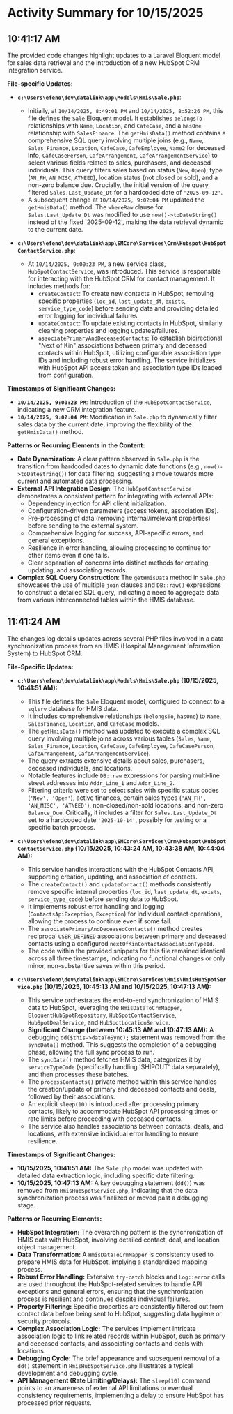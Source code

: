 # Activity Summary for 10/15/2025

## 10:41:17 AM
The provided code changes highlight updates to a Laravel Eloquent model for sales data retrieval and the introduction of a new HubSpot CRM integration service.

**File-specific Updates:**

*   **`c:\Users\efeno\dev\datalink\app\Models\Hmis\Sale.php`**:
    *   Initially, at `10/14/2025, 8:49:01 PM` and `10/14/2025, 8:52:26 PM`, this file defines the `Sale` Eloquent model. It establishes `belongsTo` relationships with `Name`, `Location`, and `CafeCase`, and a `hasOne` relationship with `SalesFinance`. The `getHmisData()` method contains a comprehensive SQL query involving multiple joins (e.g., `Name`, `Sales_Finance`, `Location`, `CafeCase`, `CafeEmployee`, `Name2` for deceased info, `CafeCasePerson`, `CafeArrangement`, `CafeArrangementService`) to select various fields related to sales, purchasers, and deceased individuals. This query filters sales based on status (`New`, `Open`), type (`AN_FH`, `AN_MISC`, `ATNEED`), location status (not closed or sold), and a non-zero balance due. Crucially, the initial version of the query filtered `Sales.Last_Update_Dt` for a hardcoded date of `'2025-09-12'`.
    *   A subsequent change at `10/14/2025, 9:02:04 PM` updated the `getHmisData()` method. The `whereRaw` clause for `Sales.Last_Update_Dt` was modified to use `now()->toDateString()` instead of the fixed '2025-09-12', making the data retrieval dynamic to the current date.

*   **`c:\Users\efeno\dev\datalink\app\SMCore\Services\Crm\Hubspot\HubSpotContactService.php`**:
    *   At `10/14/2025, 9:00:23 PM`, a new service class, `HubSpotContactService`, was introduced. This service is responsible for interacting with the HubSpot CRM for contact management. It includes methods for:
        *   `createContact`: To create new contacts in HubSpot, removing specific properties (`loc_id`, `last_update_dt`, `exists`, `service_type_code`) before sending data and providing detailed error logging for individual failures.
        *   `updateContact`: To update existing contacts in HubSpot, similarly cleaning properties and logging updates/failures.
        *   `associatePrimaryAndDeceasedContacts`: To establish bidirectional "Next of Kin" associations between primary and deceased contacts within HubSpot, utilizing configurable association type IDs and including robust error handling. The service initializes with HubSpot API access token and association type IDs loaded from configuration.

**Timestamps of Significant Changes:**

*   **`10/14/2025, 9:00:23 PM`**: Introduction of the `HubSpotContactService`, indicating a new CRM integration feature.
*   **`10/14/2025, 9:02:04 PM`**: Modification in `Sale.php` to dynamically filter sales data by the current date, improving the flexibility of the `getHmisData()` method.

**Patterns or Recurring Elements in the Content:**

*   **Date Dynamization**: A clear pattern observed in `Sale.php` is the transition from hardcoded dates to dynamic date functions (e.g., `now()->toDateString()`) for data filtering, suggesting a move towards more current and automated data processing.
*   **External API Integration Design**: The `HubSpotContactService` demonstrates a consistent pattern for integrating with external APIs:
    *   Dependency injection for API client initialization.
    *   Configuration-driven parameters (access tokens, association IDs).
    *   Pre-processing of data (removing internal/irrelevant properties) before sending to the external system.
    *   Comprehensive logging for success, API-specific errors, and general exceptions.
    *   Resilience in error handling, allowing processing to continue for other items even if one fails.
    *   Clear separation of concerns into distinct methods for creating, updating, and associating records.
*   **Complex SQL Query Construction**: The `getHmisData` method in `Sale.php` showcases the use of multiple `join` clauses and `DB::raw()` expressions to construct a detailed SQL query, indicating a need to aggregate data from various interconnected tables within the HMIS database.

## 11:41:24 AM
The changes log details updates across several PHP files involved in a data synchronization process from an HMIS (Hospital Management Information System) to HubSpot CRM.

**File-Specific Updates:**

*   **`c:\Users\efeno\dev\datalink\app\Models\Hmis\Sale.php` (10/15/2025, 10:41:51 AM):**
    *   This file defines the `Sale` Eloquent model, configured to connect to a `sqlsrv` database for HMIS data.
    *   It includes comprehensive relationships (`belongsTo`, `hasOne`) to `Name`, `SalesFinance`, `Location`, and `CafeCase` models.
    *   The `getHmisData()` method was updated to execute a complex SQL query involving multiple joins across various tables (`Sales`, `Name`, `Sales_Finance`, `Location`, `CafeCase`, `CafeEmployee`, `CafeCasePerson`, `CafeArrangement`, `CafeArrangementService`).
    *   The query extracts extensive details about sales, purchasers, deceased individuals, and locations.
    *   Notable features include `DB::raw` expressions for parsing multi-line street addresses into `Addr_Line_1` and `Addr_Line_2`.
    *   Filtering criteria were set to select sales with specific status codes (`'New', 'Open'`), active finances, certain sales types (`'AN_FH', 'AN_MISC', 'ATNEED'`), non-closed/non-sold locations, and non-zero `Balance_Due`. Critically, it includes a filter for `Sales.Last_Update_Dt` set to a hardcoded date `'2025-10-14'`, possibly for testing or a specific batch process.

*   **`c:\Users\efeno\dev\datalink\app\SMCore\Services\Crm\Hubspot\HubSpotContactService.php` (10/15/2025, 10:43:24 AM, 10:43:38 AM, 10:44:04 AM):**
    *   This service handles interactions with the HubSpot Contacts API, supporting creation, updating, and association of contacts.
    *   The `createContact()` and `updateContact()` methods consistently remove specific internal properties (`loc_id`, `last_update_dt`, `exists`, `service_type_code`) before sending data to HubSpot.
    *   It implements robust error handling and logging (`ContactsApiException`, `Exception`) for individual contact operations, allowing the process to continue even if some fail.
    *   The `associatePrimaryAndDeceasedContacts()` method creates reciprocal `USER_DEFINED` associations between primary and deceased contacts using a configured `nextOfKinContactAssociationTypeId`.
    *   The code within the provided snippets for this file remained identical across all three timestamps, indicating no functional changes or only minor, non-substantive saves within this period.

*   **`c:\Users\efeno\dev\datalink\app\SMCore\Services\Hmis\HmisHubSpotService.php` (10/15/2025, 10:45:13 AM and 10/15/2025, 10:47:13 AM):**
    *   This service orchestrates the end-to-end synchronization of HMIS data to HubSpot, leveraging the `HmisDataToCrmMapper`, `EloquentHubSpotRepository`, `HubSpotContactService`, `HubSpotDealService`, and `HubSpotLocationService`.
    *   **Significant Change (between 10:45:13 AM and 10:47:13 AM):** A debugging `dd($this->dataToSync);` statement was removed from the `syncData()` method. This suggests the completion of a debugging phase, allowing the full sync process to run.
    *   The `syncData()` method fetches HMIS data, categorizes it by `serviceTypeCode` (specifically handling 'SHIPOUT' data separately), and then processes these batches.
    *   The `processContacts()` private method within this service handles the creation/update of primary and deceased contacts and deals, followed by their associations.
    *   An explicit `sleep(10)` is introduced after processing primary contacts, likely to accommodate HubSpot API processing times or rate limits before proceeding with deceased contacts.
    *   The service also handles associations between contacts, deals, and locations, with extensive individual error handling to ensure resilience.

**Timestamps of Significant Changes:**

*   **10/15/2025, 10:41:51 AM:** The `Sale.php` model was updated with detailed data extraction logic, including specific date filtering.
*   **10/15/2025, 10:47:13 AM:** A key debugging statement (`dd()`) was removed from `HmisHubSpotService.php`, indicating that the data synchronization process was finalized or moved past a debugging stage.

**Patterns or Recurring Elements:**

*   **HubSpot Integration:** The overarching pattern is the synchronization of HMIS data with HubSpot, involving detailed contact, deal, and location object management.
*   **Data Transformation:** A `HmisDataToCrmMapper` is consistently used to prepare HMIS data for HubSpot, implying a standardized mapping process.
*   **Robust Error Handling:** Extensive `try-catch` blocks and `Log::error` calls are used throughout the HubSpot-related services to handle API exceptions and general errors, ensuring that the synchronization process is resilient and continues despite individual failures.
*   **Property Filtering:** Specific properties are consistently filtered out from contact data before being sent to HubSpot, suggesting data hygiene or security protocols.
*   **Complex Association Logic:** The services implement intricate association logic to link related records within HubSpot, such as primary and deceased contacts, and associating contacts and deals with locations.
*   **Debugging Cycle:** The brief appearance and subsequent removal of a `dd()` statement in `HmisHubSpotService.php` illustrates a typical development and debugging cycle.
*   **API Management (Rate Limiting/Delays):** The `sleep(10)` command points to an awareness of external API limitations or eventual consistency requirements, implementing a delay to ensure HubSpot has processed prior requests.
